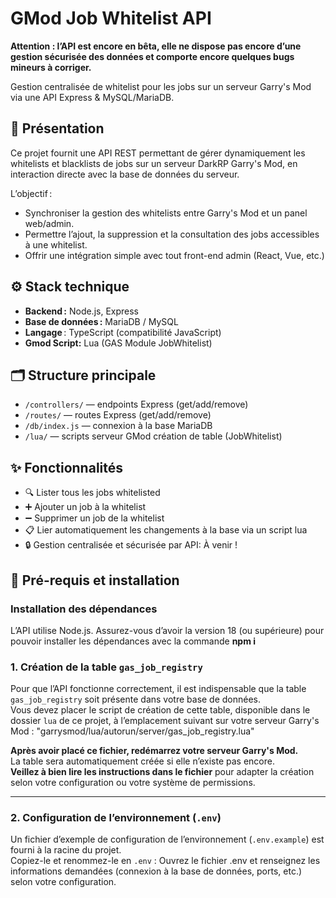 # GMod Job Whitelist API
**Attention : l’API est encore en bêta, elle ne dispose pas encore d’une gestion sécurisée des données et comporte encore quelques bugs mineurs à corriger.**

Gestion centralisée de whitelist pour les jobs sur un serveur Garry's Mod via une API Express & MySQL/MariaDB.

## 🚀 Présentation

Ce projet fournit une API REST permettant de gérer dynamiquement les whitelists et blacklists de jobs sur un serveur DarkRP Garry's Mod, en interaction directe avec la base de données du serveur.

L’objectif :  
- Synchroniser la gestion des whitelists entre Garry's Mod et un panel web/admin.
- Permettre l’ajout, la suppression et la consultation des jobs accessibles à une whitelist.
- Offrir une intégration simple avec tout front-end admin (React, Vue, etc.)

## ⚙️ Stack technique

- **Backend :** Node.js, Express
- **Base de données :** MariaDB / MySQL
- **Langage** : TypeScript (compatibilité JavaScript)
- **Gmod Script:** Lua (GAS Module JobWhitelist)

## 🗂 Structure principale

- `/controllers/` — endpoints Express (get/add/remove)
- `/routes/` — routes Express (get/add/remove)
- `/db/index.js` — connexion à la base MariaDB
- `/lua/` — scripts serveur GMod création de table (JobWhitelist)

## ✨ Fonctionnalités

- 🔍 Lister tous les jobs whitelisted
- ➕ Ajouter un job à la whitelist
- ➖ Supprimer un job de la whitelist
- 📋 Lier automatiquement les changements à la base via un script lua
- 🔒 Gestion centralisée et sécurisée par API: À venir !

## 📝 Pré-requis et installation

### Installation des dépendances

L’API utilise Node.js. Assurez-vous d’avoir la version 18 (ou supérieure) pour pouvoir installer les dépendances avec la commande **npm i**

### 1. Création de la table `gas_job_registry`

Pour que l’API fonctionne correctement, il est indispensable que la table `gas_job_registry` soit présente dans votre base de données.  
Vous devez placer le script de création de cette table, disponible dans le dossier `lua` de ce projet, à l’emplacement suivant sur votre serveur Garry's Mod : "garrysmod/lua/autorun/server/gas_job_registry.lua"

**Après avoir placé ce fichier, redémarrez votre serveur Garry's Mod.**  
La table sera automatiquement créée si elle n’existe pas encore.  
**Veillez à bien lire les instructions dans le fichier** pour adapter la création selon votre configuration ou votre système de permissions.

---

### 2. Configuration de l’environnement (`.env`)

Un fichier d’exemple de configuration de l’environnement (`.env.example`) est fourni à la racine du projet.  
Copiez-le et renommez-le en `.env` : Ouvrez le fichier .env et renseignez les informations demandées (connexion à la base de données, ports, etc.) selon votre configuration.



